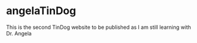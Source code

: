 # angelaTinDog
This is the second TinDog website to be published as I am still learning with Dr. Angela
